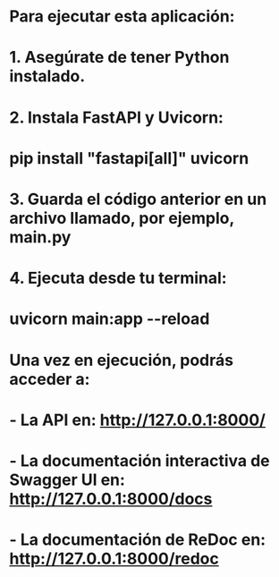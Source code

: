 # Para ejecutar esta aplicación:
# 1. Asegúrate de tener Python instalado.
# 2. Instala FastAPI y Uvicorn:
#    pip install "fastapi[all]" uvicorn
# 3. Guarda el código anterior en un archivo llamado, por ejemplo, main.py
# 4. Ejecuta desde tu terminal:
#    uvicorn main:app --reload
#
# Una vez en ejecución, podrás acceder a:
# - La API en: http://127.0.0.1:8000/
# - La documentación interactiva de Swagger UI en: http://127.0.0.1:8000/docs
# - La documentación de ReDoc en: http://127.0.0.1:8000/redoc